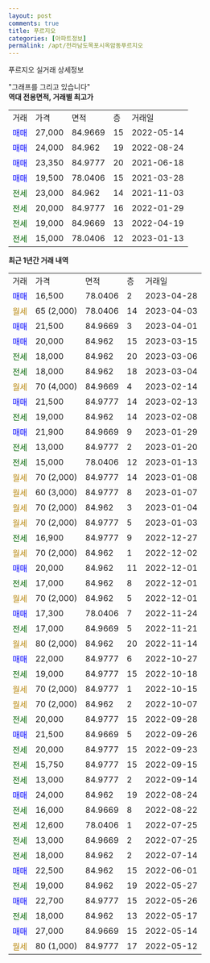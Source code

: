 ```yaml
---
layout: post
comments: true
title: 푸르지오
categories: [아파트정보]
permalink: /apt/전라남도목포시옥암동푸르지오
---
```


푸르지오 실거래 상세정보

<script type="text/javascript">
  google.charts.load('current', {'packages':['line', 'corechart']});
  google.charts.setOnLoadCallback(drawChart);

  function drawChart() {
    var data = new google.visualization.DataTable();
    data.addColumn('date', '거래일');
    data.addColumn('number', "매매");
    data.addColumn('number', "전세");
    data.addColumn('number', "전매");

    data.addRows([[new Date(Date.parse("2023-04-28")), 16500, null, null], [new Date(Date.parse("2023-04-03")), null, null, null], [new Date(Date.parse("2023-04-01")), 21500, null, null], [new Date(Date.parse("2023-03-15")), 20000, null, null], [new Date(Date.parse("2023-03-06")), null, 18000, null], [new Date(Date.parse("2023-03-04")), null, 18000, null], [new Date(Date.parse("2023-02-14")), null, null, null], [new Date(Date.parse("2023-02-13")), 21500, null, null], [new Date(Date.parse("2023-02-08")), null, 19000, null], [new Date(Date.parse("2023-01-29")), 21900, null, null], [new Date(Date.parse("2023-01-20")), null, 13000, null], [new Date(Date.parse("2023-01-13")), null, 15000, null], [new Date(Date.parse("2023-01-08")), null, null, null], [new Date(Date.parse("2023-01-07")), null, null, null], [new Date(Date.parse("2023-01-04")), null, null, null], [new Date(Date.parse("2023-01-03")), null, null, null], [new Date(Date.parse("2022-12-27")), null, 16900, null], [new Date(Date.parse("2022-12-02")), null, null, null], [new Date(Date.parse("2022-12-01")), 20000, null, null], [new Date(Date.parse("2022-12-01")), null, 17000, null], [new Date(Date.parse("2022-12-01")), null, null, null], [new Date(Date.parse("2022-11-24")), 17300, null, null], [new Date(Date.parse("2022-11-21")), null, 17000, null], [new Date(Date.parse("2022-11-14")), null, null, null], [new Date(Date.parse("2022-10-27")), 22000, null, null], [new Date(Date.parse("2022-10-18")), null, 19000, null], [new Date(Date.parse("2022-10-15")), null, null, null], [new Date(Date.parse("2022-10-07")), null, null, null], [new Date(Date.parse("2022-09-28")), null, 20000, null], [new Date(Date.parse("2022-09-26")), 21500, null, null], [new Date(Date.parse("2022-09-23")), null, 20000, null], [new Date(Date.parse("2022-09-15")), null, 15750, null], [new Date(Date.parse("2022-09-14")), null, 13000, null], [new Date(Date.parse("2022-08-24")), 24000, null, null], [new Date(Date.parse("2022-08-22")), null, 16000, null], [new Date(Date.parse("2022-07-25")), null, 12600, null], [new Date(Date.parse("2022-07-25")), null, 13000, null], [new Date(Date.parse("2022-07-14")), null, 18000, null], [new Date(Date.parse("2022-06-01")), 22500, null, null], [new Date(Date.parse("2022-05-27")), null, 19000, null], [new Date(Date.parse("2022-05-26")), 22700, null, null], [new Date(Date.parse("2022-05-17")), null, 18000, null], [new Date(Date.parse("2022-05-14")), 27000, null, null], [new Date(Date.parse("2022-05-12")), null, null, null]]);

    var options = {
      hAxis: {
        format: 'yyyy/MM/dd'
      },    
      lineWidth: 0,
      pointsVisible: true,    
      title: '최근 1년간 유형별 실거래가 분포',
      legend: { position: 'bottom' }
    };

    var formatter = new google.visualization.NumberFormat({pattern:'###,###'} );
    formatter.format(data, 1);
    formatter.format(data, 2);
    
    setTimeout(function() {
        var chart = new google.visualization.LineChart(document.getElementById('columnchart_material'));
        chart.draw(data, (options));
        document.getElementById('loading').style.display = 'none';
    }, 200);
  }
</script>


<div id="loading" style="z-index:20; display: block; margin-left: 0px">"그래프를 그리고 있습니다"</div>
<div id="columnchart_material" style="width: 95%; margin-left: 0px; display: block"></div>
<!-- contents start -->
<b>역대 전용면적, 거래별 최고가</b>
<table class="sortable">
    <tr>
      <td>거래</td>
      <td>가격</td>
      <td>면적</td>
      <td>층</td>
      <td>거래일</td>
    </tr>
        <tr>
          <td><a style="color: blue">매매</a></td>
          <td>27,000</td>
          <td>84.9669</td>
          <td>15</td>
          <td>2022-05-14</td>
        </tr>            <tr>
          <td><a style="color: blue">매매</a></td>
          <td>24,000</td>
          <td>84.962</td>
          <td>19</td>
          <td>2022-08-24</td>
        </tr>            <tr>
          <td><a style="color: blue">매매</a></td>
          <td>23,350</td>
          <td>84.9777</td>
          <td>20</td>
          <td>2021-06-18</td>
        </tr>            <tr>
          <td><a style="color: blue">매매</a></td>
          <td>19,500</td>
          <td>78.0406</td>
          <td>15</td>
          <td>2021-03-28</td>
        </tr>        
        <tr>
              <td><a style="color: darkgreen">전세</a></td>
              <td>23,000</td>
              <td>84.962</td>
              <td>14</td>
              <td>2021-11-03</td>
            </tr>            <tr>
              <td><a style="color: darkgreen">전세</a></td>
              <td>20,000</td>
              <td>84.9777</td>
              <td>16</td>
              <td>2022-01-29</td>
            </tr>            <tr>
              <td><a style="color: darkgreen">전세</a></td>
              <td>19,000</td>
              <td>84.9669</td>
              <td>13</td>
              <td>2022-04-19</td>
            </tr>            <tr>
              <td><a style="color: darkgreen">전세</a></td>
              <td>15,000</td>
              <td>78.0406</td>
              <td>12</td>
              <td>2023-01-13</td>
            </tr>        
    
</table>

<b>최근 1년간 거래 내역</b>

<table class="sortable">
    <tr>
      <td>거래</td>
      <td>가격</td>
      <td>면적</td>
      <td>층</td>
      <td>거래일</td>
    </tr>
    <tr>
      <td><a style="color: blue">매매</a></td>
      <td>16,500</td>
      <td>78.0406</td>
      <td>2</td>
      <td>2023-04-28</td>
    </tr>          <tr>
      <td><a style="color: darkgoldenrod">월세</a></td>
      <td>65 (2,000)</td>
      <td>78.0406</td>
      <td>14</td>
      <td>2023-04-03</td>
    </tr>          <tr>
      <td><a style="color: blue">매매</a></td>
      <td>21,500</td>
      <td>84.9669</td>
      <td>3</td>
      <td>2023-04-01</td>
    </tr>          <tr>
      <td><a style="color: blue">매매</a></td>
      <td>20,000</td>
      <td>84.962</td>
      <td>15</td>
      <td>2023-03-15</td>
    </tr>          <tr>
      <td><a style="color: darkgreen">전세</a></td>
      <td>18,000</td>
      <td>84.962</td>
      <td>20</td>
      <td>2023-03-06</td>
    </tr>          <tr>
      <td><a style="color: darkgreen">전세</a></td>
      <td>18,000</td>
      <td>84.962</td>
      <td>18</td>
      <td>2023-03-04</td>
    </tr>          <tr>
      <td><a style="color: darkgoldenrod">월세</a></td>
      <td>70 (4,000)</td>
      <td>84.9669</td>
      <td>4</td>
      <td>2023-02-14</td>
    </tr>          <tr>
      <td><a style="color: blue">매매</a></td>
      <td>21,500</td>
      <td>84.9777</td>
      <td>14</td>
      <td>2023-02-13</td>
    </tr>          <tr>
      <td><a style="color: darkgreen">전세</a></td>
      <td>19,000</td>
      <td>84.962</td>
      <td>14</td>
      <td>2023-02-08</td>
    </tr>          <tr>
      <td><a style="color: blue">매매</a></td>
      <td>21,900</td>
      <td>84.9669</td>
      <td>9</td>
      <td>2023-01-29</td>
    </tr>          <tr>
      <td><a style="color: darkgreen">전세</a></td>
      <td>13,000</td>
      <td>84.9777</td>
      <td>2</td>
      <td>2023-01-20</td>
    </tr>          <tr>
      <td><a style="color: darkgreen">전세</a></td>
      <td>15,000</td>
      <td>78.0406</td>
      <td>12</td>
      <td>2023-01-13</td>
    </tr>          <tr>
      <td><a style="color: darkgoldenrod">월세</a></td>
      <td>70 (2,000)</td>
      <td>84.9777</td>
      <td>14</td>
      <td>2023-01-08</td>
    </tr>          <tr>
      <td><a style="color: darkgoldenrod">월세</a></td>
      <td>60 (3,000)</td>
      <td>84.9777</td>
      <td>8</td>
      <td>2023-01-07</td>
    </tr>          <tr>
      <td><a style="color: darkgoldenrod">월세</a></td>
      <td>70 (2,000)</td>
      <td>84.962</td>
      <td>3</td>
      <td>2023-01-04</td>
    </tr>          <tr>
      <td><a style="color: darkgoldenrod">월세</a></td>
      <td>70 (2,000)</td>
      <td>84.9777</td>
      <td>5</td>
      <td>2023-01-03</td>
    </tr>          <tr>
      <td><a style="color: darkgreen">전세</a></td>
      <td>16,900</td>
      <td>84.9777</td>
      <td>9</td>
      <td>2022-12-27</td>
    </tr>          <tr>
      <td><a style="color: darkgoldenrod">월세</a></td>
      <td>70 (2,000)</td>
      <td>84.962</td>
      <td>1</td>
      <td>2022-12-02</td>
    </tr>          <tr>
      <td><a style="color: blue">매매</a></td>
      <td>20,000</td>
      <td>84.962</td>
      <td>11</td>
      <td>2022-12-01</td>
    </tr>          <tr>
      <td><a style="color: darkgreen">전세</a></td>
      <td>17,000</td>
      <td>84.962</td>
      <td>8</td>
      <td>2022-12-01</td>
    </tr>          <tr>
      <td><a style="color: darkgoldenrod">월세</a></td>
      <td>70 (2,000)</td>
      <td>84.962</td>
      <td>5</td>
      <td>2022-12-01</td>
    </tr>          <tr>
      <td><a style="color: blue">매매</a></td>
      <td>17,300</td>
      <td>78.0406</td>
      <td>7</td>
      <td>2022-11-24</td>
    </tr>          <tr>
      <td><a style="color: darkgreen">전세</a></td>
      <td>17,000</td>
      <td>84.9669</td>
      <td>5</td>
      <td>2022-11-21</td>
    </tr>          <tr>
      <td><a style="color: darkgoldenrod">월세</a></td>
      <td>80 (2,000)</td>
      <td>84.962</td>
      <td>20</td>
      <td>2022-11-14</td>
    </tr>          <tr>
      <td><a style="color: blue">매매</a></td>
      <td>22,000</td>
      <td>84.9777</td>
      <td>6</td>
      <td>2022-10-27</td>
    </tr>          <tr>
      <td><a style="color: darkgreen">전세</a></td>
      <td>19,000</td>
      <td>84.9777</td>
      <td>15</td>
      <td>2022-10-18</td>
    </tr>          <tr>
      <td><a style="color: darkgoldenrod">월세</a></td>
      <td>70 (2,000)</td>
      <td>84.9777</td>
      <td>1</td>
      <td>2022-10-15</td>
    </tr>          <tr>
      <td><a style="color: darkgoldenrod">월세</a></td>
      <td>70 (2,000)</td>
      <td>84.962</td>
      <td>2</td>
      <td>2022-10-07</td>
    </tr>          <tr>
      <td><a style="color: darkgreen">전세</a></td>
      <td>20,000</td>
      <td>84.9777</td>
      <td>15</td>
      <td>2022-09-28</td>
    </tr>          <tr>
      <td><a style="color: blue">매매</a></td>
      <td>21,500</td>
      <td>84.9669</td>
      <td>5</td>
      <td>2022-09-26</td>
    </tr>          <tr>
      <td><a style="color: darkgreen">전세</a></td>
      <td>20,000</td>
      <td>84.9777</td>
      <td>15</td>
      <td>2022-09-23</td>
    </tr>          <tr>
      <td><a style="color: darkgreen">전세</a></td>
      <td>15,750</td>
      <td>84.9777</td>
      <td>15</td>
      <td>2022-09-15</td>
    </tr>          <tr>
      <td><a style="color: darkgreen">전세</a></td>
      <td>13,000</td>
      <td>84.9777</td>
      <td>2</td>
      <td>2022-09-14</td>
    </tr>          <tr>
      <td><a style="color: blue">매매</a></td>
      <td>24,000</td>
      <td>84.962</td>
      <td>19</td>
      <td>2022-08-24</td>
    </tr>          <tr>
      <td><a style="color: darkgreen">전세</a></td>
      <td>16,000</td>
      <td>84.9669</td>
      <td>8</td>
      <td>2022-08-22</td>
    </tr>          <tr>
      <td><a style="color: darkgreen">전세</a></td>
      <td>12,600</td>
      <td>78.0406</td>
      <td>1</td>
      <td>2022-07-25</td>
    </tr>          <tr>
      <td><a style="color: darkgreen">전세</a></td>
      <td>13,000</td>
      <td>84.9669</td>
      <td>2</td>
      <td>2022-07-25</td>
    </tr>          <tr>
      <td><a style="color: darkgreen">전세</a></td>
      <td>18,000</td>
      <td>84.962</td>
      <td>2</td>
      <td>2022-07-14</td>
    </tr>          <tr>
      <td><a style="color: blue">매매</a></td>
      <td>22,500</td>
      <td>84.962</td>
      <td>15</td>
      <td>2022-06-01</td>
    </tr>          <tr>
      <td><a style="color: darkgreen">전세</a></td>
      <td>19,000</td>
      <td>84.962</td>
      <td>19</td>
      <td>2022-05-27</td>
    </tr>          <tr>
      <td><a style="color: blue">매매</a></td>
      <td>22,700</td>
      <td>84.9777</td>
      <td>15</td>
      <td>2022-05-26</td>
    </tr>          <tr>
      <td><a style="color: darkgreen">전세</a></td>
      <td>18,000</td>
      <td>84.962</td>
      <td>13</td>
      <td>2022-05-17</td>
    </tr>          <tr>
      <td><a style="color: blue">매매</a></td>
      <td>27,000</td>
      <td>84.9669</td>
      <td>15</td>
      <td>2022-05-14</td>
    </tr>          <tr>
      <td><a style="color: darkgoldenrod">월세</a></td>
      <td>80 (1,000)</td>
      <td>84.9777</td>
      <td>17</td>
      <td>2022-05-12</td>
    </tr>      </table>
<!-- contents end -->    

